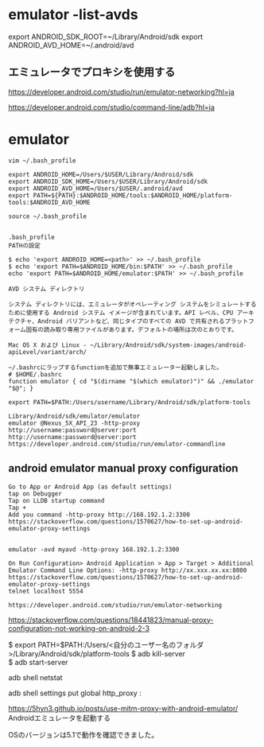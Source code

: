  # emulator -list-avds
 export ANDROID_SDK_ROOT=~/Library/Android/sdk
export ANDROID_AVD_HOME=~/.android/avd


## エミュレータでプロキシを使用する
https://developer.android.com/studio/run/emulator-networking?hl=ja

https://developer.android.com/studio/command-line/adb?hl=ja

# emulator
```
vim ~/.bash_profile

export ANDROID_HOME=/Users/$USER/Library/Android/sdk
export ANDROID_SDK_HOME=/Users/$USER/Library/Android/sdk
export ANDROID_AVD_HOME=/Users/$USER/.android/avd
export PATH=${PATH}:$ANDROID_HOME/tools:$ANDROID_HOME/platform-tools:$ANDROID_AVD_HOME

source ~/.bash_profile


.bash_profile
PATHの設定

$ echo 'export ANDROID_HOME=<path>' >> ~/.bash_profile
$ echo 'export PATH=$ANDROID_HOME/bin:$PATH' >> ~/.bash_profile
echo 'export PATH=$ANDROID_HOME/emulator:$PATH' >> ~/.bash_profile
```
```
AVD システム ディレクトリ

システム ディレクトリには、エミュレータがオペレーティング システムをシミュレートするために使用する Android システム イメージが含まれています。API レベル、CPU アーキテクチャ、Android バリアントなど、同じタイプのすべての AVD で共有されるプラットフォーム固有の読み取り専用ファイルがあります。デフォルトの場所は次のとおりです。

Mac OS X および Linux - ~/Library/Android/sdk/system-images/android-apiLevel/variant/arch/
```
```
~/.bashrcにラップするfunctionを追加で無事エミュレーター起動しました。
# $HOME/.bashrc
function emulator { cd "$(dirname "$(which emulator)")" && ./emulator "$@"; }

export PATH=$PATH:/Users/username/Library/Android/sdk/platform-tools

Library/Android/sdk/emulator/emulator
emulator @Nexus_5X_API_23 -http-proxy http://username:password@server:port
http://username:password@server:port
https://developer.android.com/studio/run/emulator-commandline
```

## android emulator manual proxy configuration
```
Go to App or Android App (as default settings)
tap on Debugger
Tap on LLDB startup command
Tap +
Add you command -http-proxy http://168.192.1.2:3300
https://stackoverflow.com/questions/1570627/how-to-set-up-android-emulator-proxy-settings


emulator -avd myavd -http-proxy 168.192.1.2:3300

On Run Configuration> Android Application > App > Target > Additional Emulator Command Line Options: -http-proxy http://xx.xxx.xx.xx:8080
https://stackoverflow.com/questions/1570627/how-to-set-up-android-emulator-proxy-settings
telnet localhost 5554

https://developer.android.com/studio/run/emulator-networking

```

https://stackoverflow.com/questions/18441823/manual-proxy-configuration-not-working-on-android-2-3

$ export PATH=$PATH:/Users/<自分のユーザー名のフォルダ>/Library/Android/sdk/platform-tools
$ adb kill-server                                                               
$ adb start-server  

adb shell netstat


adb shell settings put global http_proxy <ip>:<port>
  
  https://5hyn3.github.io/posts/use-mitm-proxy-with-android-emulator/
  Androidエミュレータを起動する

OSのバージョンは5.1で動作を確認できました。
